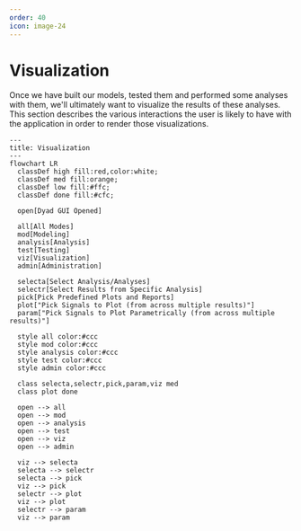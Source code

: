 ```yaml
---
order: 40
icon: image-24
---
```


# Visualization

Once we have built our models, tested them and performed some analyses with
them, we'll ultimately want to visualize the results of these analyses. This
section describes the various interactions the user is likely to have with the
application in order to render those visualizations.

```mermaid
---
title: Visualization
---
flowchart LR
  classDef high fill:red,color:white;
  classDef med fill:orange;
  classDef low fill:#ffc;
  classDef done fill:#cfc;

  open[Dyad GUI Opened]

  all[All Modes]
  mod[Modeling]
  analysis[Analysis]
  test[Testing]
  viz[Visualization]
  admin[Administration]

  selecta[Select Analysis/Analyses]
  selectr[Select Results from Specific Analysis]
  pick[Pick Predefined Plots and Reports]
  plot["Pick Signals to Plot (from across multiple results)"]
  param["Pick Signals to Plot Parametrically (from across multiple results)"]

  style all color:#ccc
  style mod color:#ccc
  style analysis color:#ccc
  style test color:#ccc
  style admin color:#ccc

  class selecta,selectr,pick,param,viz med
  class plot done

  open --> all
  open --> mod
  open --> analysis
  open --> test
  open --> viz
  open --> admin

  viz --> selecta
  selecta --> selectr
  selecta --> pick
  viz --> pick
  selectr --> plot
  viz --> plot
  selectr --> param
  viz --> param
```
